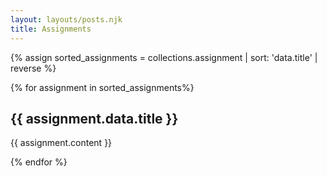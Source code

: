 ```yaml
---
layout: layouts/posts.njk
title: Assignments
---
```



{% assign sorted_assignments = collections.assignment | sort: 'data.title' | reverse %}

{% for assignment in sorted_assignments%}

<div class="post assignment {% if assignment.data.blur == true %}blur{% endif %}">
 	<h2>{{ assignment.data.title }}</h2>
	<p>{{ assignment.content }}</p>
</div>
{% endfor %}
